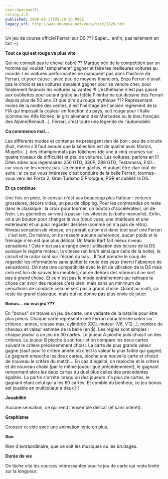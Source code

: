 ```yaml
---
user:Spacewolf1
rating:2.5
published: 2008-08-17T05:20:36.000Z
legacy_url: http://www.emunova.net/veda/test/2829.htm
---
```

Un jeu de course officiel Ferrari sur DS ??? Super... enfin, pas tellement en fait :-(  

  

**Tout ce qui est rouge va plus vite**  

Qui ne connaît pas le cheval cabré ?? Marque née de la compétition par un homme qui voulait "simplement" gagner et faire les meilleures voitures au monde. Les voitures performantes ne manquent pas dans l'histoire de Ferrari, et pour cause : avec peu de moyens financiers, Enzo Ferrari n'avait pas le choix et ses voitures devaient gagner pour se vendre cher, pour finalement financer les voitures suivantes !!! L'esthétisme n'est pas passé aux oubliettes pour autant grâce au fidèle Pininfarina qui dessine des Ferrari depuis plus de 50 ans. Et que dire du rouge mythique ??? Représentant moins de la moitié des ventes, il est l'héritage de l'ancien règlement de la FIA qui imposait la couleur en fonction du pays, soit rouge pour l'Italie (comme les Alfa Roméo, le gris allemand des Mercedes ou le bleu français des Alpine/Renault...). Ferrari, c'est toute une légende de l'automobile.  

  

**Ca commence mal...**  

Les différents modes et contenus ne présagent rien de bon : peu de circuits (huit, même s'il faut avouer que la sélection est de qualité avec Monza, Mugello...), des championnats pas folichons (de une à cinq courses sur quatre niveaux de difficulté) et peu de voitures. Les voitures, parlons en !!! Dites adieu aux légendaires 250 GTO, 330P, 288 GTO, Testarossa, F40... car vous ne les verrez pas. Un énorme gâchis, et autant être clair tout de suite : si ce qui vous intéresse c'est conduire de la belle Ferrari, tournez-vous vers les Forza 2, Gran Turismo 5 Prologue, PGR et oubliez la DS.  

  

**Et ça continue**  

Une fois en piste, le constat n'est pas beaucoup plus flatteur : voitures grossières, décors vides, un peu de clipping. Pour les commandes on reste dans le classique : la croix pour tourner, un bouton d'accélérateur, un de frein. Les gâchettes servent à passer les vitesses (si boîte manuelle). Enfin, on a un bouton pour changer la vue (deux vues, une intérieure et une extérieure) et un pour regarder derrière (comme on n'a pas de rétro). Niveau sensation de vitesse, on jurerait qu'on est dans tout sauf une Ferrari : c'est lent. De même, on ne ressent aucune adhérence, aucun poids et le freinage n'en est que plus délicat. Un Mario Kart fait mieux niveau sensations ! Cela n'est pas arrangé avec l'utilisation des écrans de la DS puisque le régime moteur, la vitesse (en km/h ainsi que celle de la boite), le circuit et le radar sont sur l'écran du bas... Il faut prendre le coup de regarder les informations sans quitter la route des yeux (merci l'absence de sensations). On note une compatibilité avec le kit de vibration de la DS mais cela est loin de sauver les meubles, car en dehors des vibreurs il ne sert pas à grand chose. Et ce n'est pas le mode entraînement qui rattrape la chose car avoir des repères c'est bien, mais sans un minimum de sensations de conduite cela ne sert pas à grand chose. Quant au multi, ça reste du grand classique, mais qui ne donne pas plus envie de jouer.  

  

**Bonus... ou vrai jeu ???**  

En "bonus" on trouve un jeu de carte, une variante de la bataille pour être plus précis. Chaque carte représente une Ferrari caractérisée selon six critères : année, vitesse max, cylindrée (CC), moteur (V6, V12...), nombre de chevaux et valeur estimée de la belle (en $). Les règles sont simples : chaque joueur a un jeu de 30 cartes. Le joueur A pioche puis choisit un des critères. Le joueur B pioche à son tour et on compare les deux cartes suivant le critère précédemment choisi. La carte de plus grande valeur gagne (sauf pour le critère année où c'est la valeur la plus faible qui gagne). Le gagnant empoche les deux cartes, pioche une nouvelle carte et choisit de nouveau le critère du match... En cas d'égalité, on repioche et le critère et de nouveau choisi (par le même joueur que précédemment), le gagnant remportant alors les deux cartes du duel plus celles des précédentes égalités. La partie s'arrête lorsqu'un des joueurs n'a plus de cartes, le gagnant étant celui qui a les 60 cartes. Et comble du bonheur, ce jeu bonus est jouable en multijoueur à deux !!!  

  

  

**Jouabilité**  

Aucune sensation, ce qui rend l'ensemble délicat (et sans intérêt).  

**Graphisme**  

Grossier et vide avec une animation lente en plus.  

**Son**  

Rien d'extraordinaire, que ce soit les musiques ou les bruitages.  

**Durée de vie**  

On lâche vite les courses intéressantes pour le jeu de carte qui reste limité sur la longueur.